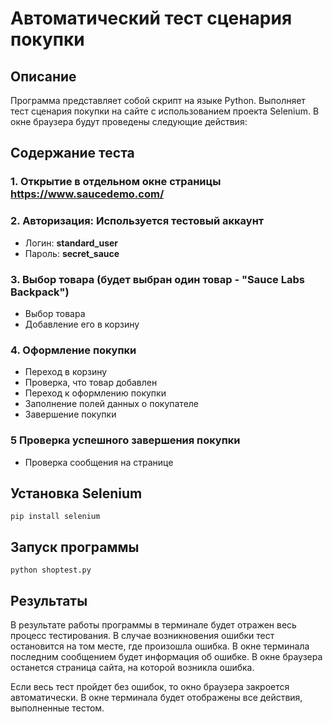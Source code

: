 # Автоматический тест сценария покупки 

## Описание
Программа представляет собой скрипт на языке Python.
Выполняет тест сценария покупки на сайте с использованием проекта Selenium.
В окне браузера будут проведены следующие действия:


## Содержание теста

### 1. Открытие в отдельном окне страницы https://www.saucedemo.com/

### 2. Авторизация: Используется тестовый аккаунт
- Логин: **standard_user**
- Пароль: **secret_sauce**

### 3. Выбор товара (будет выбран один товар - "Sauce Labs Backpack")
- Выбор товара
- Добавление его в корзину


### 4. Оформление покупки
- Переход в корзину
- Проверка, что товар добавлен
- Переход к оформлению покупки
- Заполнение полей данных о покупателе
- Завершение покупки


### 5 Проверка успешного завершения покупки
- Проверка сообщения на странице

## Установка Selenium

```
pip install selenium
```

## Запуск программы
```
python shoptest.py
```

## Результаты

В результате работы программы в терминале будет отражен весь процесс тестирования.
В случае возникновения ошибки тест остановится на том месте, где произошла ошибка.
В окне терминала последним сообщением будет информация об ошибке.
В окне браузера останется страница сайта, на которой возникла ошибка.

Если весь тест пройдет без ошибок, то окно браузера закроется автоматически.
В окне терминала будет отображены все действия, выполненные тестом.

